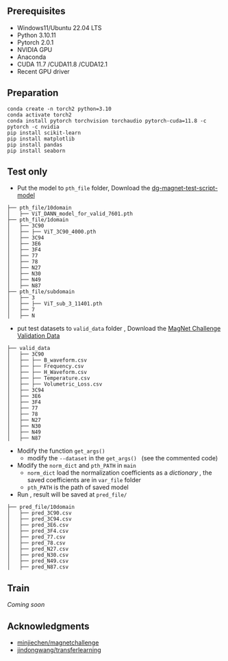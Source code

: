 ## Prerequisites

- Windows11/Ubuntu 22.04 LTS
- Python 3.10.11
- Pytorch 2.0.1
- NVIDIA GPU
- Anaconda 
- CUDA 11.7 /CUDA11.8 /CUDA12.1
- Recent GPU driver 

## Preparation

```
conda create -n torch2 python=3.10
conda activate torch2
conda install pytorch torchvision torchaudio pytorch-cuda=11.8 -c pytorch -c nvidia 
pip install scikit-learn
pip install matplotlib 
pip install pandas 
pip install seaborn
```

## Test only

- Put the model to `pth_file` folder, Download the [dg-magnet-test-script-model](https://drive.google.com/file/d/1wPTIV1UM8M_bGaygE-NBeeGJ71x6DaA2/view?usp=sharing)

```
├── pth_file/10domain
│   ├── ViT_DANN_model_for_valid_7601.pth
├── pth_file/1domain
│   ├── 3C90
│   ├── ├── ViT_3C90_4000.pth
│   ├── 3C94
│   ├── 3E6
│   ├── 3F4
│   ├── 77
│   ├── 78
│   ├── N27
│   ├── N30
│   ├── N49
│   ├── N87
├── pth_file/subdomain
│   ├── 3
│   ├── ├── ViT_sub_3_11401.pth
│   ├── 7
│   ├── N
```

- put test datasets to `valid_data` folder , Download the [MagNet Challenge Validation Data](https://www.dropbox.com/sh/4ppuzu7z4ky3m6l/AAApqXcxr_Fnr5x9f5qDr8j8a?dl=0)

```
├── valid_data
│   ├── 3C90
│   ├── ├── B_waveform.csv
│   ├── ├── Frequency.csv
│   ├── ├── H_Waveform.csv
│   ├── ├── Temperature.csv
│   ├── ├── Volumetric_Loss.csv
│   ├── 3C94
│   ├── 3E6
│   ├── 3F4
│   ├── 77
│   ├── 78
│   ├── N27
│   ├── N30
│   ├── N49
│   ├── N87
```

- Modify the function `get_args()`
  - modify the `--dataset` in the `get_args() ` (see the commented code)
- Modify the `norm_dict` and `pth_PATH` in `main` 
  - `norm_dict` load the normalization coefficients as a *dictionary* , the saved coefficients are in `var_file` folder
  - `pth_PATH` is the path of saved model 
- Run , result will be saved at `pred_file/`

```
├── pred_file/10domain
│   ├── pred_3C90.csv
│   ├── pred_3C94.csv
│   ├── pred_3E6.csv
│   ├── pred_3F4.csv
│   ├── pred_77.csv
│   ├── pred_78.csv
│   ├── pred_N27.csv
│   ├── pred_N30.csv
│   ├── pred_N49.csv
│   ├── pred_N87.csv
```

## Train

*Coming soon*



## Acknowledgments

- [minjiechen/magnetchallenge](https://github.com/minjiechen/magnetchallenge)
- [jindongwang/transferlearning](https://github.com/jindongwang/transferlearning)

